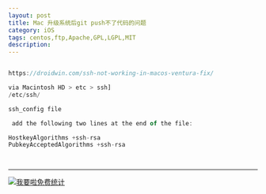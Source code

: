 ```yaml
---
layout: post
title: Mac 升级系统后git push不了代码的问题
category: iOS
tags: centos,ftp,Apache,GPL,LGPL,MIT
description: 
---
```


```javascript

https://droidwin.com/ssh-not-working-in-macos-ventura-fix/

via Macintosh HD > etc > ssh]
/etc/ssh/

ssh_config file 

 add the following two lines at the end of the file:

HostkeyAlgorithms +ssh-rsa
PubkeyAcceptedAlgorithms +ssh-rsa




```



---


<script language="javascript" type="text/javascript" src="//js.users.51.la/19176892.js"></script>
<noscript><a href="//www.51.la/?19176892" target="_blank"><img alt="&#x6211;&#x8981;&#x5566;&#x514D;&#x8D39;&#x7EDF;&#x8BA1;" src="//img.users.51.la/19176892.asp" style="border:none" /></a></noscript>


